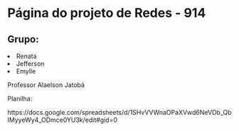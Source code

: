 <h1>Página do projeto de Redes - 914</h1>
<h2>Grupo: </h2>
<li>Renata</li>
<li>Jefferson</li>
<li>Emylle</li>
<p>Professor Alaelson Jatobá</p>

<p>Planilha:</p>
https://docs.google.com/spreadsheets/d/1SHvVVWnaOPaXVwd6NeVDb_QbIMyyeWy4_ODmce0YU3k/edit#gid=0
